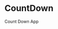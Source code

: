 # CountDown
 Count Down App
          
                          
                                                                                                                                                                  
                                                                                                       
                                                                                                     
                                                                                         
                                                                             
                                                    
                                 
                       
       
  
   
